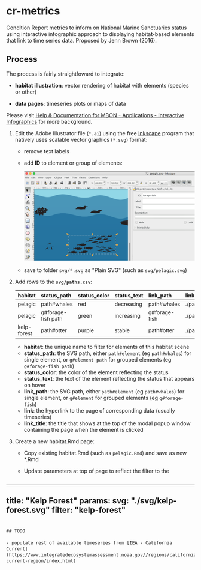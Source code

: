 # cr-metrics

Condition Report metrics to inform on National Marine Sanctuaries status using interactive infographic approach to displaying habitat-based elements that link to time series data. Proposed by Jenn Brown (2016).

## Process

The process is fairly straightfoward to integrate:

- **habitat illustration**: vector rendering of habitat with elements (species or other)

- **data pages**: timeseries plots or maps of data

Please visit [Help & Documentation for MBON - Applications - Interactive Infographics](https://marinebon.github.io/help/apps.html#interactive-infographics) for more background.

1. Edit the Adobe Illustrator file (`*.ai`) using the free [Inkscape](http://inkscape.org) program that natively uses scalable vector graphics (`*.svg`) format:
    - remove text labels
    - add **ID** to element or group of elements:
    
        ![](img/inkscape-screenshot_svg-id.png)
    - save to folder `svg/*.svg` as "Plain SVG" (such as `svg/pelagic.svg`)
    
2. Add rows to the **`svg/paths.csv`**:

    habitat     | status_path        | status_color | status_text | link_path     | link                   | link_title
    ------------|--------------------|--------------|-------------|---------------|------------------------|------------
    pelagic     | path#whales        | red          | decreasing  | path#whales   | ./pages/pinnipeds.html | Whales
    pelagic     | g#forage-fish path | green        | increasing  | g#forage-fish | ./pages/pinnipeds.html | Forage Fish
    kelp-forest | path#otter         | purple       | stable      | path#otter    | ./pages/pinnipeds.html | Sea Otters
    
    - **habitat**: the unique name to filter for elements of this habitat scene
    - **status_path**: the SVG path, either `path#element` (eg `path#whales`) for single element, or `g#element path` for grouped elements (eg `g#forage-fish path`)
    - **status_color**: the color of the element reflecting the status
    - **status_text**: the text of the element reflecting the status that appears on hover
    - **link_path**: the SVG path, either `path#element` (eg `path#whales`) for single element, or `g#element` for grouped elements (eg `g#forage-fish`)
    - **link**: the hyperlink to the page of corresponding data (usually timeseries)
    - **link_title**: the title that shows at the top of the modal popup window containing the page when the element is clicked

3. Create a new habitat.Rmd page:

    - Copy existing habitat.Rmd (such as `pelagic.Rmd`) and save as new *.Rmd
    - Update parameters at top of page to reflect the filter to the 
    
        ```yaml
---
title: "Kelp Forest"
params:
   svg:    "./svg/kelp-forest.svg"
   filter: "kelp-forest"
---
```

## TODO

- populate rest of available timeseries from [IEA - California Current](https://www.integratedecosystemassessment.noaa.gov//regions/california-current-region/index.html)
